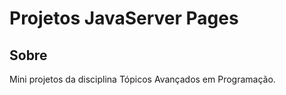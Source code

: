 # Projetos JavaServer Pages

## Sobre

Mini projetos da disciplina Tópicos Avançados em Programação.